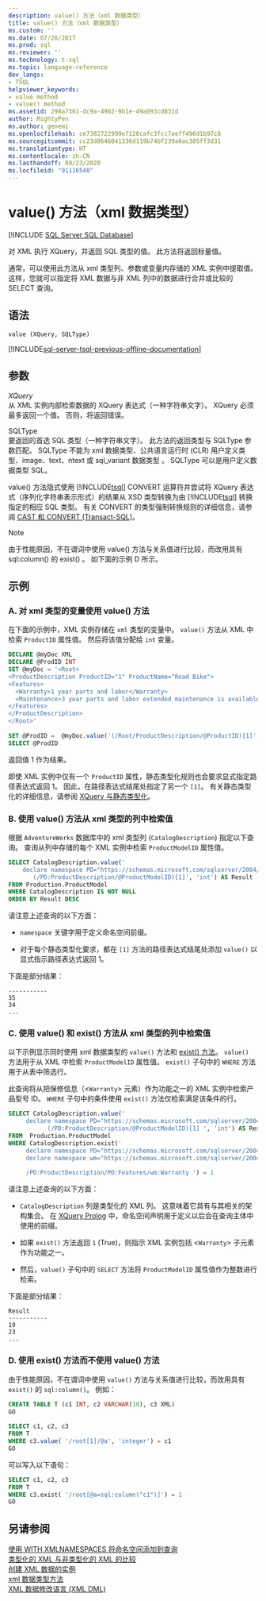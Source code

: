 ```yaml
---
description: value() 方法（xml 数据类型）
title: value() 方法（xml 数据类型）
ms.custom: ''
ms.date: 07/26/2017
ms.prod: sql
ms.reviewer: ''
ms.technology: t-sql
ms.topic: language-reference
dev_langs:
- TSQL
helpviewer_keywords:
- value method
- value() method
ms.assetid: 298a7361-dc9a-4902-9b1e-49a093cd831d
author: MightyPen
ms.author: genemi
ms.openlocfilehash: ce7382722999e7120cafc3fcc7aeff496d1b97c8
ms.sourcegitcommit: cc23d8646041336d119b74bf239a6ac305ff3d31
ms.translationtype: HT
ms.contentlocale: zh-CN
ms.lasthandoff: 09/23/2020
ms.locfileid: "91116548"
---
```

# <a name="value-method-xml-data-type"></a>value() 方法（xml 数据类型）
[!INCLUDE [SQL Server SQL Database](../../includes/applies-to-version/sql-asdb.md)]

  对 XML 执行 XQuery，并返回 SQL 类型的值。 此方法将返回标量值。  
  
 通常，可以使用此方法从 xml 类型列、参数或变量内存储的 XML 实例中提取值。 这样，您就可以指定将 XML 数据与非 XML 列中的数据进行合并或比较的 SELECT 查询。  
  
## <a name="syntax"></a>语法  
  
```syntaxsql
value (XQuery, SQLType)  
```  
  
[!INCLUDE[sql-server-tsql-previous-offline-documentation](../../includes/sql-server-tsql-previous-offline-documentation.md)]

## <a name="arguments"></a>参数
 *XQuery*  
 从 XML 实例内部检索数据的 XQuery 表达式（一种字符串文字）。 XQuery 必须最多返回一个值。 否则，将返回错误。  
  
 SQLType  
 要返回的首选 SQL 类型（一种字符串文字）。 此方法的返回类型与 SQLType 参数匹配。 SQLType 不能为 xml 数据类型、公共语言运行时 (CLR) 用户定义类型、image、text、ntext 或 sql_variant 数据类型    。 SQLType 可以是用户定义数据类型 SQL。  
  
 value() 方法隐式使用 [!INCLUDE[tsql](../../includes/tsql-md.md)] CONVERT 运算符并尝试将 XQuery 表达式（序列化字符串表示形式）的结果从 XSD 类型转换为由 [!INCLUDE[tsql](../../includes/tsql-md.md)] 转换指定的相应 SQL 类型。 有关 CONVERT 的类型强制转换规则的详细信息，请参阅 [CAST 和 CONVERT (Transact-SQL)](../../t-sql/functions/cast-and-convert-transact-sql.md)。  
  
> [!NOTE]  
>  由于性能原因，不在谓词中使用 value() 方法与关系值进行比较，而改用具有 sql:column() 的 exist()  。 如下面的示例 D 所示。  
  
## <a name="examples"></a>示例  
  
### <a name="a-using-the-value-method-against-an-xml-type-variable"></a>A. 对 xml 类型的变量使用 value() 方法  
 在下面的示例中，XML 实例存储在 `xml` 类型的变量中。 `value()` 方法从 XML 中检索 `ProductID` 属性值。 然后将该值分配给 `int` 变量。  
  
```sql
DECLARE @myDoc XML  
DECLARE @ProdID INT  
SET @myDoc = '<Root>  
<ProductDescription ProductID="1" ProductName="Road Bike">  
<Features>  
  <Warranty>1 year parts and labor</Warranty>  
  <Maintenance>3 year parts and labor extended maintenance is available</Maintenance>  
</Features>  
</ProductDescription>  
</Root>'  
  
SET @ProdID =  @myDoc.value('(/Root/ProductDescription/@ProductID)[1]', 'int' )  
SELECT @ProdID  
```  
  
 返回值 1 作为结果。  
  
 即使 XML 实例中仅有一个 `ProductID` 属性，静态类型化规则也会要求显式指定路径表达式返回 1。 因此，在路径表达式结尾处指定了另一个 `[1]`。 有关静态类型化的详细信息，请参阅 [XQuery 与静态类型化](../../xquery/xquery-and-static-typing.md)。  
  
### <a name="b-using-the-value-method-to-retrieve-a-value-from-an-xml-type-column"></a>B. 使用 value() 方法从 xml 类型的列中检索值  
 根据 `AdventureWorks` 数据库中的 xml 类型列 (`CatalogDescription`) 指定以下查询。 查询从列中存储的每个 XML 实例中检索 `ProductModelID` 属性值。  
  
```sql
SELECT CatalogDescription.value('             
    declare namespace PD="https://schemas.microsoft.com/sqlserver/2004/07/adventure-works/ProductModelDescription";             
       (/PD:ProductDescription/@ProductModelID)[1]', 'int') AS Result             
FROM Production.ProductModel             
WHERE CatalogDescription IS NOT NULL             
ORDER BY Result DESC             
```  
  
 请注意上述查询的以下方面：  
  
-   `namespace` 关键字用于定义命名空间前缀。  
  
-   对于每个静态类型化要求，都在 `[1]` 方法的路径表达式结尾处添加 `value()` 以显式指示路径表达式返回 1。  
  
 下面是部分结果：  
  
```  
-----------  
35           
34           
...  
```  
  
### <a name="c-using-the-value-and-exist-methods-to-retrieve-values-from-an-xml-type-column"></a>C. 使用 value() 和 exist() 方法从 xml 类型的列中检索值  
 以下示例显示同时使用 xml 数据类型的 `value()` 方法和 [exist() 方法](../../t-sql/xml/exist-method-xml-data-type.md)。 `value()` 方法用于从 XML 中检索 `ProductModelID` 属性值。 `exist()` 子句中的 `WHERE` 方法用于从表中筛选行。  
  
 此查询将从把保修信息（<`Warranty`> 元素）作为功能之一的 XML 实例中检索产品型号 ID。 `WHERE` 子句中的条件使用 `exist()` 方法仅检索满足该条件的行。  
  
```sql
SELECT CatalogDescription.value('  
     declare namespace PD="https://schemas.microsoft.com/sqlserver/2004/07/adventure-works/ProductModelDescription";  
           (/PD:ProductDescription/@ProductModelID)[1] ', 'int') AS Result  
FROM  Production.ProductModel  
WHERE CatalogDescription.exist('  
     declare namespace PD="https://schemas.microsoft.com/sqlserver/2004/07/adventure-works/ProductModelDescription";  
     declare namespace wm="https://schemas.microsoft.com/sqlserver/2004/07/adventure-works/ProductModelWarrAndMain";  
  
     /PD:ProductDescription/PD:Features/wm:Warranty ') = 1  
```  
  
 请注意上述查询的以下方面：  
  
-   `CatalogDescription` 列是类型化的 XML 列。 这意味着它具有与其相关的架构集合。 在 [XQuery Prolog](../../xquery/modules-and-prologs-xquery-prolog.md) 中，命名空间声明用于定义以后会在查询主体中使用的前缀。  
  
-   如果 `exist()` 方法返回 `1` (True)，则指示 XML 实例包括 <`Warranty`> 子元素作为功能之一。  
  
-   然后，`value()` 子句中的 `SELECT` 方法将 `ProductModelID` 属性值作为整数进行检索。  
  
 下面是部分结果：  
  
```  
Result       
-----------  
19           
23           
...  
```  
  
### <a name="d-using-the-exist-method-instead-of-the-value-method"></a>D. 使用 exist() 方法而不使用 value() 方法  
 由于性能原因，不在谓词中使用 `value()` 方法与关系值进行比较，而改用具有 `exist()` 的 `sql:column()`。 例如：  
  
```sql
CREATE TABLE T (c1 INT, c2 VARCHAR(10), c3 XML)  
GO  
  
SELECT c1, c2, c3   
FROM T  
WHERE c3.value( '/root[1]/@a', 'integer') = c1  
GO  
```  
  
 可以写入以下语句：  
  
```sql
SELECT c1, c2, c3   
FROM T  
WHERE c3.exist( '/root[@a=sql:column("c1")]') = 1  
GO  
```  
  
## <a name="see-also"></a>另请参阅  
 [使用 WITH XMLNAMESPACES 将命名空间添加到查询](../../relational-databases/xml/add-namespaces-to-queries-with-with-xmlnamespaces.md)   
 [类型化的 XML 与非类型化的 XML 的比较](../../relational-databases/xml/compare-typed-xml-to-untyped-xml.md)   
 [创建 XML 数据的实例](../../relational-databases/xml/create-instances-of-xml-data.md)   
 [xml 数据类型方法](../../t-sql/xml/xml-data-type-methods.md)   
 [XML 数据修改语言 (XML DML)](../../t-sql/xml/xml-data-modification-language-xml-dml.md)  
  
  
